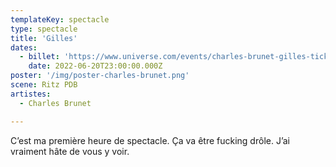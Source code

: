 ```yaml
---
templateKey: spectacle
type: spectacle
title: 'Gilles'
dates: 
  - billet: 'https://www.universe.com/events/charles-brunet-gilles-tickets-86HRSJ'
    date: 2022-06-20T23:00:00.000Z
poster: '/img/poster-charles-brunet.png'
scene: Ritz PDB
artistes:
  - Charles Brunet

---
```

C’est ma première heure de spectacle. Ça va être fucking drôle. J’ai vraiment hâte de vous y voir.
